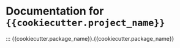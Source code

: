 # Documentation for `{{cookiecutter.project_name}}`

::: {{cookiecutter.package_name}}.{{cookiecutter.package_name}}
